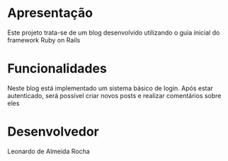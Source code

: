 # Apresentação
Este projeto trata-se de um blog desenvolvido utilizando o guia
ínicial do framework Ruby on Rails

# Funcionalidades
Neste blog está implementado um sistema básico de login. Após estar autenticado, será possível criar novos posts e
realizar comentários sobre eles

# Desenvolvedor
Leonardo de Almeida Rocha
